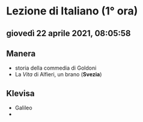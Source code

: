 # Lezione di Italiano (1° ora)

## giovedì 22 aprile 2021, 08:05:58


## Manera
* storia della commedia di Goldoni
* La *Vita* di Alfieri, un brano (**Svezia**)

## Klevisa
* Galileo
* 
<!--stackedit_data:
eyJoaXN0b3J5IjpbLTEwNzIyNjYxODEsNjIzNjEzNzUsLTEzMj
QwNTAyMDddfQ==
-->